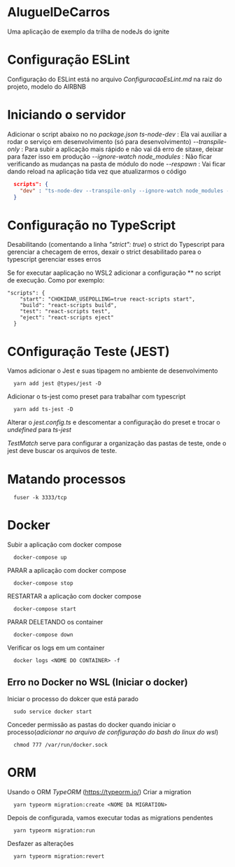 # AluguelDeCarros
Uma aplicação de exemplo da trilha de nodeJs do ignite

# Configuração ESLint
Configuração do ESLint está no arquivo _ConfiguracaoEsLint.md_ na raiz do projeto, modelo do AIRBNB

# Iniciando o servidor
Adicionar o script abaixo no no _package.json_
*ts-node-dev* : Ela vai auxiliar a rodar o serviço em desenvolvimento (só para desenvolvimento)
*--transpile-only* : Para subir a aplicação mais rápido e não vai dá erro de sitaxe, deixar para fazer isso em produção
*--ignore-watch node_modules* : Não ficar verificando as mudanças na pasta de módulo do node
*--respawn* : Vai ficar dando reload na aplicação tida vez que atualizarmos o código

```json 
  scripts": {
    "dev" : "ts-node-dev --transpile-only --ignore-watch node_modules --respawn src/server.ts"
  }
```
# Configuração no TypeScript
Desabilitando (comentando a linha _"strict": true_) o strict do Typescript para gerenciar a checagem de erros, dexair o strict desabilitado parea o typescript gerenciar esses erros

Se for executar aaplicação  no WSL2 adicionar a configuração ** no script de execução.
Como por exemplo:

```
"scripts": {
    "start": "CHOKIDAR_USEPOLLING=true react-scripts start",
    "build": "react-scripts build",
    "test": "react-scripts test",
    "eject": "react-scripts eject"
  }
```
# COnfiguração Teste (JEST)
Vamos adicionar o Jest e suas tipagem no ambiente de desenvolvimento

```
  yarn add jest @types/jest -D
```

Adicionar o ts-jest como preset para trabalhar com typescript
```
  yarn add ts-jest -D
```

Alterar o *jest.config.ts* e descomentar a configuração do preset e trocar o *undefined* para *ts-jest*

*TestMatch* serve para configurar a organização das pastas de teste, onde o jest deve buscar os arquivos de teste.

# Matando processos

```shelscript 
  fuser -k 3333/tcp
```

# Docker
Subir a aplicação com docker compose
```
  docker-compose up
```

PARAR a aplicação com docker compose
```
  docker-compose stop
```

RESTARTAR a aplicação com docker compose
```
  docker-compose start
```

PARAR DELETANDO os container
```
  docker-compose down
```

Verificar os logs em um container
```
  docker logs <NOME DO CONTAINER> -f
```

## Erro no Docker no WSL (Iniciar o docker)

Iniciar o processo do dokcer que está parado 
```
  sudo service docker start
```

Conceder permissão as pastas do docker quando iniciar o processo(_adicionar no arquivo de configuração do bash do linux do wsl_)
```
  chmod 777 /var/run/docker.sock
```

# ORM

Usando o ORM *TypeORM* (https://typeorm.io/)
Criar a migration
```
  yarn typeorm migration:create <NOME DA MIGRATION>
```

Depois de configurada, vamos executar todas as migrations pendentes
```
  yarn typeorm migration:run
```

Desfazer as alterações
```
  yarn typeorm migration:revert
```